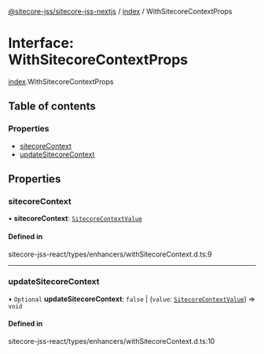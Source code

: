 [@sitecore-jss/sitecore-jss-nextjs](../README.md) / [index](../modules/index.md) / WithSitecoreContextProps

# Interface: WithSitecoreContextProps

[index](../modules/index.md).WithSitecoreContextProps

## Table of contents

### Properties

- [sitecoreContext](index.WithSitecoreContextProps.md#sitecorecontext)
- [updateSitecoreContext](index.WithSitecoreContextProps.md#updatesitecorecontext)

## Properties

### sitecoreContext

• **sitecoreContext**: [`SitecoreContextValue`](../modules/index.md#sitecorecontextvalue)

#### Defined in

sitecore-jss-react/types/enhancers/withSitecoreContext.d.ts:9

___

### updateSitecoreContext

• `Optional` **updateSitecoreContext**: ``false`` \| (`value`: [`SitecoreContextValue`](../modules/index.md#sitecorecontextvalue)) => `void`

#### Defined in

sitecore-jss-react/types/enhancers/withSitecoreContext.d.ts:10
